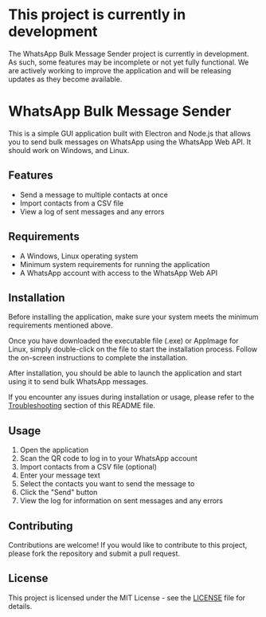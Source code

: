 <!DOCTYPE html>
<html>
<head>
</head>
<body>
  <h1>This project is currently in development</h1>
  <p>The WhatsApp Bulk Message Sender project is currently in development. As such, some features may be incomplete or not yet fully functional. We are actively working to improve the application and will be releasing updates as they become available.</p>
  
  <h1>WhatsApp Bulk Message Sender</h1>
  <p>This is a simple GUI application built with Electron and Node.js that allows you to send bulk messages on WhatsApp using the WhatsApp Web API. It should work on Windows, and Linux.</p>
  
  <h2>Features</h2>
  <ul>
    <li>Send a message to multiple contacts at once</li>
    <li>Import contacts from a CSV file</li>
    <li>View a log of sent messages and any errors</li>
  </ul>

<h2>Requirements</h2>
<ul>
  <li>A Windows, Linux operating system</li>
  <li>Minimum system requirements for running the application</li>
  <li>A WhatsApp account with access to the WhatsApp Web API</li>
</ul>

<h2>Installation</h2>
<p>Before installing the application, make sure your system meets the minimum requirements mentioned above.</p>
<p>Once you have downloaded the executable file (.exe) or AppImage for Linux, simply double-click on the file to start the installation process. Follow the on-screen instructions to complete the installation.</p>
<p>After installation, you should be able to launch the application and start using it to send bulk WhatsApp messages.</p>
<p>If you encounter any issues during installation or usage, please refer to the <a href="#troubleshooting">Troubleshooting</a> section of this README file.</p> 

  <h2>Usage</h2>
  <ol>
    <li>Open the application</li>
    <li>Scan the QR code to log in to your WhatsApp account</li>
    <li>Import contacts from a CSV file (optional)</li>
    <li>Enter your message text</li>
    <li>Select the contacts you want to send the message to</li>
    <li>Click the "Send" button</li>
    <li>View the log for information on sent messages and any errors</li>
  </ol>

  <h2>Contributing</h2>
  <p>Contributions are welcome! If you would like to contribute to this project, please fork the repository and submit a pull request.</p>

  <h2>License</h2>
  <p>This project is licensed under the MIT License - see the <a href="LICENSE">LICENSE</a> file for details.</p>
</body>
</html>
